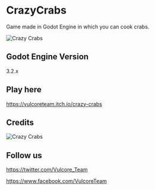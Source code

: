 # CrazyCrabs

Game made in Godot Engine in which you can cook crabs.

![Crazy Crabs](https://img.itch.zone/aW1hZ2UvNjk1MTc5LzM4MzE4NjIucG5n/original/wryTPL.png)

## Godot Engine Version

3.2.x 

## Play here

https://vulcoreteam.itch.io/crazy-crabs

## Credits

![Crazy Crabs](https://img.itch.zone/aW1hZ2UvNjk1MTc5LzM4MzE4NjMucG5n/original/i6%2BYw1.png)

## Follow us

https://twitter.com/Vulcore_Team

https://www.facebook.com/VulcoreTeam
